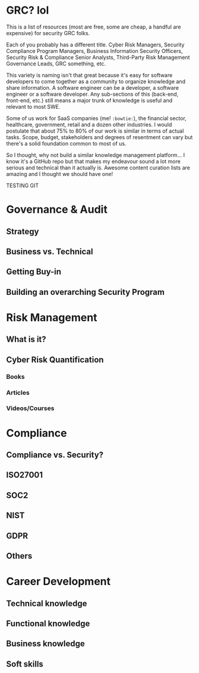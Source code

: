 # GRC? lol

This is a list of resources (most are free, some are cheap, a handful are expensive) for security GRC folks.

Each of you probably has a different title. Cyber Risk Managers, Security Compliance Program Managers, Business Information Security Officers, Security Risk & Compliance Senior Analysts, Third-Party Risk Management Governance Leads, GRC something, etc.

This variety is naming isn't that great because it's easy for software developers to come together as a community to organize knowledge and share information. A software engineer can be a developer, a software engineer or a software developer. Any sub-sections of this (back-end, front-end, etc.) still means a major trunk of knowledge is useful and relevant to most SWE.

Some of us work for SaaS companies (me! `:bowtie:`), the financial sector, healthcare, government, retail and a dozen other industries. I would postulate that about 75% to 80% of our work is similar in terms of actual tasks. Scope, budget, stakeholders and degrees of resentment can vary but there's a solid foundation common to most of us.

So I thought, why not build a similar knowledge management platform... I know it's a GitHub repo but that makes my endeavour sound a lot more serious and technical than it actually is. Awesome content curation lists are amazing and I thought we should have one!

TESTING GIT

# Governance & Audit

## Strategy

## Business vs. Technical

## Getting Buy-in

## Building an overarching Security Program

# Risk Management

## What is it?

## Cyber Risk Quantification

### Books

### Articles

### Videos/Courses

# Compliance

## Compliance vs. Security?

## ISO27001

## SOC2

## NIST

## GDPR

## Others

# Career Development

## Technical knowledge

## Functional knowledge

## Business knowledge

## Soft skills

